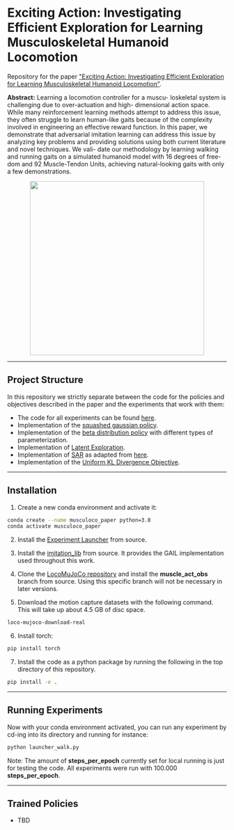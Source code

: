# Exciting Action: Investigating Efficient Exploration for Learning Musculoskeletal Humanoid Locomotion

Repository for the paper ["Exciting Action: Investigating Efficient Exploration for Learning Musculoskeletal Humanoid Locomotion"](https://arxiv.org/pdf/2407.11658).

__Abstract:__ Learning a locomotion controller for a muscu- loskeletal system is challenging due to over-actuation and high- dimensional action space. While many reinforcement learning methods attempt to address this issue, they often struggle to learn human-like gaits because of the complexity involved in engineering an effective reward function. In this paper, we demonstrate that adversarial imitation learning can address this issue by analyzing key problems and providing solutions using both current literature and novel techniques. We vali- date our methodology by learning walking and running gaits on a simulated humanoid model with 16 degrees of free- dom and 92 Muscle-Tendon Units, achieving natural-looking gaits with only a few demonstrations.

<p align="center">
  <img src="https://github.com/henriTUD/musculoco_learning/blob/main/assets/exciting_action_supp_gif.gif" width=400>
</p>

---
## Project Structure

In this repository we strictly separate between the code for the policies and objectives
described in the paper and the experiments that work with them:

- The code for all experiments can be found [here](experiments/).
- Implementation of the [squashed gaussian policy](musculoco_il/policy/squashed_gaussian_torch_policy.py).
- Implementation of the [beta distribution policy](musculoco_il/policy/beta_distribution_torch_policy.py) with different types of parameterization.
- Implementation of [Latent Exploration](musculoco_il/policy/latent_exploration_torch_policy.py).
- Implementation of [SAR](musculoco_il/algorithms/SAR.py) as adapted from [here](https://github.com/MyoHub/myosuite/blob/main/docs/source/tutorials/SAR/SAR_tutorial.ipynb).
- Implementation of the [Uniform KL Divergence Objective](musculoco_il/algorithms/GAIL_KL_objective.py).



---
## Installation

1. Create a new conda environment and activate it:

```bash
conda create --name musculoco_paper python=3.8
conda activate musculoco_paper
```

2. Install the [Experiment Launcher](https://git.ias.informatik.tu-darmstadt.de/common/experiment_launcher) from source. 

3. Install the [imitation_lib](https://github.com/robfiras/ls-iq) from source. It provides the GAIL implementation used throughout this work.

4. Clone the [LocoMuJoCo repository](https://github.com/robfiras/loco-mujoco) and install the **muscle_act_obs** branch from source. Using this specific branch will not be necessary in later versions.

5. Download the motion capture datasets with the following command. This will take up about 4.5 GB of disc space.

```bash
loco-mujoco-download-real
```

6. Install torch: 

```bash
pip install torch
```

7. Install the code as a python package by running the following in the top directory of this repository.

```bash
pip install -e .
```


---
## Running Experiments

Now with your conda environment activated, you can run any experiment by cd-ing into its directory and running for instance:

```bash
python launcher_walk.py
```

Note: The amount of __steps_per_epoch__ currently set for local running is just for testing the code. All experiments were run with 100.000 __steps_per_epoch__.


---
## Trained Policies

- TBD
